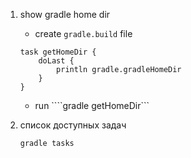 1. show gradle home dir
   - create ````gradle.build```` file
   ````
   task getHomeDir {
       doLast {
           println gradle.gradleHomeDir
       }
   }
   ````
   - run ````gradle getHomeDir```
   
2. список доступных задач
   ````
   gradle tasks
   ````